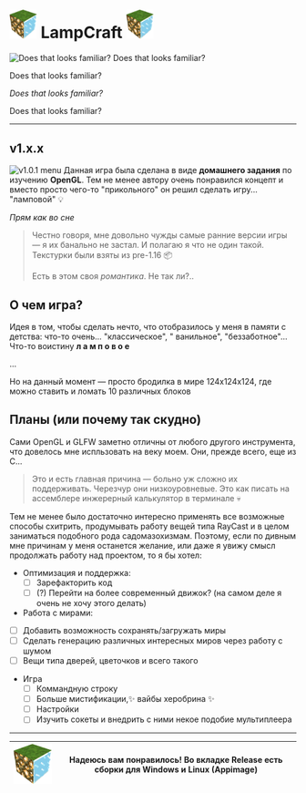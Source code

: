 # <img src="assets/icon.png" width="48" /> LampCraft <img src="assets/icon.png" width="48" />

![Does that looks familiar?](https://github.com/user-attachments/assets/1f1bfa58-9199-4039-9e61-8d46166059c4)
Does that looks familiar?

Does that looks familiar?

_Does that looks familiar?_

Does that looks familiar?

---

## v1.x.x

![v1.0.1 menu](https://github.com/user-attachments/assets/fcc690c5-888e-4df1-857e-e46f82f82144)
Данная игра была сделана в виде **домашнего задания** по изучению **OpenGL**. Тем не менее автору очень понравился
концепт и вместо просто чего-то "прикольного" он решил сделать игру... "ламповой" 💡

_Прям как во сне_

> Честно говоря, мне довольно чужды самые ранние версии игры — я их банально не застал. И полагаю я что не один такой.
> Текстурки были взяты из pre-1.16 📦
>
> Есть в этом своя _романтика_. Не так ли?..

## О чем игра?

Идея в том, чтобы сделать нечто, что отобразилось у меня в памяти с детства: что-то очень... "классическое", "
ванильное", "беззаботное"...
Что-то воистину **л а м п о в о е**

...

Но на данный момент — просто бродилка в мире 124x124x124, где можно ставить и ломать 10 различных блоков

## Планы (или почему так скудно)

Сами OpenGL и GLFW заметно отличны от любого другого инструмента, что довелось мне испльзовать на веку моем. Они, прежде
всего, еще из C...

> Это и есть главная причина — больно уж сложно их поддерживать. Черезчур они низкоуровневые. Это как писать на
> ассемблере инжерерный калькулятор в терминале 💀

Тем не менее было достаточно интересно применять все возможные способы схитрить, продумывать работу вещей типа RayCast и
в целом заниматься подобного рода садомазохизмам. Поэтому, если по дивным мне причинам у меня останется желание, или
даже я увижу смысл продолжать работу над проектом, то я бы хотел:

- Оптимизация и поддержка:
    - [ ] Зарефакторить код
    - [ ] (?) Перейти на более современный движок? (на самом деле я очень не хочу этого делать)
- Работа с мирами:
- [ ] Добавить возможность сохранять/загружать миры
- [ ] Сделать генерацию различных интересных миров через работу с шумом
- [ ] Вещи типа дверей, цветочков и всего такого
- Игра
    - [ ] Коммандную строку
    - [ ] Больше мистификации,✨ вайбы херобрина ✨
    - [ ] Настройки
    - [ ] Изучить сокеты и внедрить с ними некое подобие мультиплеера

---

| ![icon.png](assets/icon.png) | Надеюсь вам понравилось! Во вкладке Release есть сборки для Windows и Linux (Appimage) |
|:----------------------------:|:--------------------------------------------------------------------------------------:|

